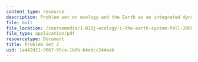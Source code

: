 ```yaml
---
content_type: resource
description: Problem set on ecology and the Earth as an integrated dynamic system.
file: null
file_location: /coursemedia/1-018j-ecology-i-the-earth-system-fall-2009/1a442d21306795ca1b8bb4ebcc244aab_MIT1_018JF09_hw2.pdf
file_type: application/pdf
resourcetype: Document
title: Problem Set 2
uid: 1a442d21-3067-95ca-1b8b-b4ebcc244aab
---
```

